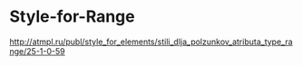# Style-for-Range

http://atmpl.ru/publ/style_for_elements/stili_dlja_polzunkov_atributa_type_range/25-1-0-59
